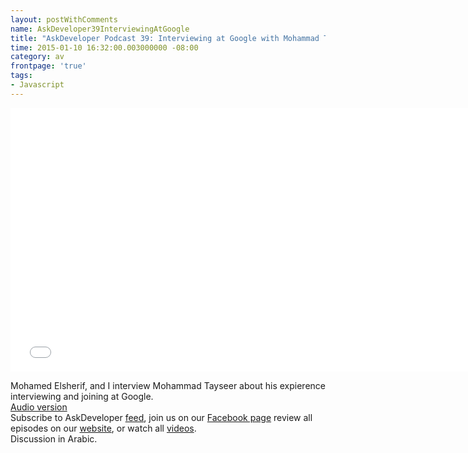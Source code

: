 ```yaml
---
layout: postWithComments
name: AskDeveloper39InterviewingAtGoogle
title: "AskDeveloper Podcast 39: Interviewing at Google with Mohammad Tayseer"
time: 2015-01-10 16:32:00.003000000 -08:00
category: av
frontpage: 'true'
tags: 
- Javascript
---
```


<iframe width="750" height="422" src="//www.youtube.com/watch?v=5WRhv8gOqAI" frameborder="0" allowfullscreen></iframe>

Mohamed Elsherif, and I interview Mohammad Tayseer about his expierence interviewing and joining at Google.  
[Audio version](https://soundcloud.com/askdeveloper/ep39-interviewing-for-google-for-with-mohamed-tayseer)  
Subscribe to AskDeveloper [feed](http://feeds.feedburner.com/Askdeveloper), join us on our [Facebook page](https://www.facebook.com/askdeveloper) review all episodes on our [website](http://www.askdeveloper.com/), or watch all [videos](https://www.youtube.com/user/bashmohandes/).  
Discussion in Arabic.  
